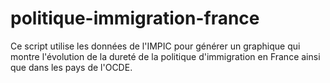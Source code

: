 # politique-immigration-france
Ce script utilise les données de l'IMPIC pour générer un graphique qui montre l'évolution de la dureté de la politique d'immigration en France ainsi que dans les pays de l'OCDE.
